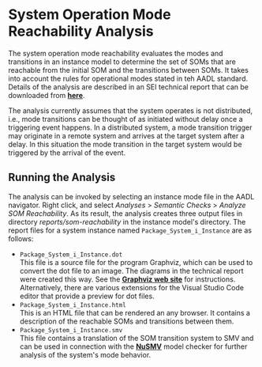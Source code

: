 <!--
Copyright (c) 2004-2025 Carnegie Mellon University and others. (see Contributors file). 
All Rights Reserved.

NO WARRANTY. ALL MATERIAL IS FURNISHED ON AN "AS-IS" BASIS. CARNEGIE MELLON UNIVERSITY MAKES NO WARRANTIES OF ANY
KIND, EITHER EXPRESSED OR IMPLIED, AS TO ANY MATTER INCLUDING, BUT NOT LIMITED TO, WARRANTY OF FITNESS FOR PURPOSE
OR MERCHANTABILITY, EXCLUSIVITY, OR RESULTS OBTAINED FROM USE OF THE MATERIAL. CARNEGIE MELLON UNIVERSITY DOES NOT
MAKE ANY WARRANTY OF ANY KIND WITH RESPECT TO FREEDOM FROM PATENT, TRADEMARK, OR COPYRIGHT INFRINGEMENT.

This program and the accompanying materials are made available under the terms of the Eclipse Public License 2.0
which is available at https://www.eclipse.org/legal/epl-2.0/
SPDX-License-Identifier: EPL-2.0

Created, in part, with funding and support from the United States Government. (see Acknowledgments file).

This program includes and/or can make use of certain third party source code, object code, documentation and other
files ("Third Party Software"). The Third Party Software that is used by this program is dependent upon your system
configuration. By using this program, You agree to comply with any and all relevant Third Party Software terms and
conditions contained in any such Third Party Software or separate license file distributed with such Third Party
Software. The parties who own the Third Party Software ("Third Party Licensors") are intended third party benefici-
aries to this license with respect to the terms applicable to their Third Party Software. Third Party Software li-
censes only apply to the Third Party Software and not any other portion of this program or this program as a whole.
-->
# System Operation Mode Reachability Analysis

<!--[TOC levels=2-4 bullet hierarchy]-->

The system operation mode reachability evaluates the modes and transitions in an instance model to determine the set of SOMs that are reachable from the initial SOM and the transitions between SOMs. It takes into account the rules for operational modes stated in teh AADL standard. Details of the analysis are described in an SEI technical report that can be downloaded from **[here](https://insights.sei.cmu.edu/library/reachability-of-system-operation-modes-in-aadl/)**.

The analysis currently assumes that the system operates is not distributed, i.e., mode transitions can be thought of as initiated without delay once a triggering event happens. In a distributed system, a mode transition trigger may originate in a remote system and arrives at the target system after a delay. In this situation the mode transition in the target system would be triggered by the arrival of the event.

## Running the Analysis

The analysis can be invoked by selecting an instance mode file in the AADL navigator. Right click, and select *Analyses* > *Semantic Checks* > *Analyze SOM Reachability*. As its result, the analysis creates three output files in directory *reports/som-reachability* in the instance model's directory. The report files for a system instance named `Package_System_i_Instance` are as follows:

 * `Package_System_i_Instance.dot`<br>
 This file is a source file for the program Graphviz, which can be used to convert the dot file to an image. The diagrams in the technical report were created this way. See the **[Graphviz web site](https://graphviz.org/)** for instructions. Alternatively, there are various extensions for the Visual Studio Code editor that provide a preview for dot files.
 * `Package_System_i_Instance.html`<br>
 This is an HTML file that can be rendered an any browser. It contains a description of the reachable SOMs and transitions between them.  
 * `Package_System_i_Instance.smv`<br>
 This file contains a translation of the SOM transition system to SMV and can be used in connection with the **[NuSMV](https://nusmv.fbk.eu/)** model checker for further analysis of the system's mode behavior.
